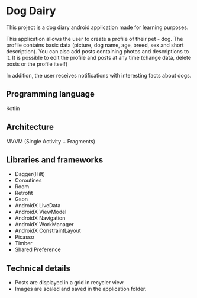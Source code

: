 Dog Dairy
=========
This project is a dog diary android application made for learning purposes.

This application allows the user to create a profile of their pet - dog. The profile contains basic data (picture, dog name, age, breed, sex and short description).
You can also add posts containing photos and descriptions to it. It is possible to edit the profile and posts at any time (change data, delete posts or the profile itself)

In addition, the user receives notifications with interesting facts about dogs.

Programming language
--------
Kotlin

Architecture
------------
MVVM (Single Activity + Fragments)

Libraries and frameworks
-----------------------------
* Dagger(Hilt)
* Coroutines
* Room 
* Retrofit
* Gson
* AndroidX LiveData
* AndroidX ViewModel
* AndroidX Navigation
* AndroidX WorkManager
* AndroidX ConstraintLayout
* Picasso
* Timber
* Shared Preference

Technical details
-----------------
* Posts are displayed in a grid in recycler view.
* Images are scaled and saved in the application folder.

